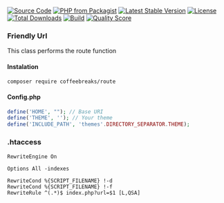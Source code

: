 
[![Source Code](http://img.shields.io/badge/source-coffeebreaks/friendly-url-blue.svg?style=flat-square)](https://github.com/Guilherme-fagundes/friendly-url)
[![PHP from Packagist](https://img.shields.io/packagist/php-v/coffeebreaks/friendly-url.svg?style=flat-square)](https://packagist.org/packages/coffeebreaks/friendly-url)
[![Latest Stable Version](https://poser.pugx.org/coffeebreaks/friendly-url/v)](//packagist.org/packages/coffeebreaks/friendly-url)
[![License](https://poser.pugx.org/coffeebreaks/friendly-url/license)](//packagist.org/packages/coffeebreaks/friendly-url)
[![Total Downloads](https://poser.pugx.org/coffeebreaks/friendly-url/downloads)](//packagist.org/packages/coffeebreaks/friendly-url)
[![Build](https://img.shields.io/scrutinizer/build/g/Guilherme-fagundes/friendly-url.svg?style=flat-square)](https://scrutinizer-ci.com/g/Guilherme-fagundes/friendly-url)
[![Quality Score](https://img.shields.io/scrutinizer/g/Guilherme-fagundes/friendly-url.svg?style=flat-square)](https://scrutinizer-ci.com/g/Guilherme-fagundes/friendly-url)

### Friendly Url
<p>This class performs the route function</p>

#### Instalation
```bash
composer require coffeebreaks/route
```

#### Config.php

```php
define('HOME', ""); // Base URI
define('THEME', ''); // Your theme
define('INCLUDE_PATH', 'themes'.DIRECTORY_SEPARATOR.THEME);
```


### .htaccess

```.htaccess
RewriteEngine On

Options All -indexes

RewriteCond %{SCRIPT_FILENAME} !-d
RewriteCond %{SCRIPT_FILENAME} !-f
RewriteRule ^(.*)$ index.php?url=$1 [L,QSA]
```